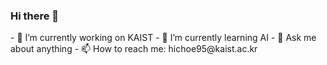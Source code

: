 ### Hi there 👋

<!--
**hichoe95/hichoe95** is a ✨ _special_ ✨ repository because its `README.md` (this file) appears on your GitHub profile.
--!>

- 🔭 I’m currently working on KAIST
- 🌱 I’m currently learning AI
- 💬 Ask me about anything
- 📫 How to reach me: hichoe95@kaist.ac.kr

